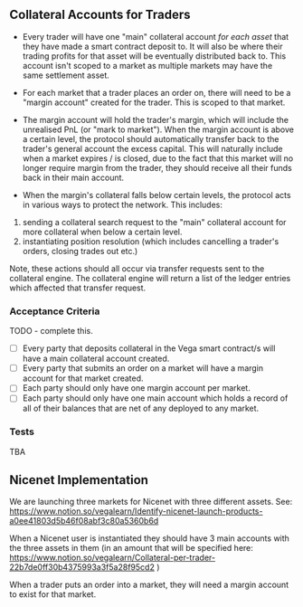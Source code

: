 ## Collateral Accounts for Traders

* Every trader will have one "main" collateral account *for each asset* that they have made a smart contract deposit to. It will also be where their trading profits for that asset will be eventually distributed back to. This account isn't scoped to a market as multiple markets may have the same settlement asset.

* For each market that a trader places an order on, there will need to be a "margin account" created for the trader. This is scoped to that market. 

* The margin account will hold the trader's margin, which will include the unrealised PnL (or "mark to market").  When the margin account is above a certain level, the protocol should automatically transfer back to the trader's general account the excess capital.  This will naturally include when a market expires / is closed, due to the fact that this market will no longer require margin from the trader, they should receive all their funds back in their main account.

* When the margin's collateral falls below certain levels, the protocol acts in various ways to protect the network.  This includes: 

1. sending a collateral search request to the "main" collateral account for more collateral when below a certain level.
2. instantiating position resolution (which includes cancelling a trader's orders, closing trades out etc.)

Note, these actions should all occur via transfer requests sent to the collateral engine.  The collateral engine will return a list of the ledger entries which affected that transfer request. 

### Acceptance Criteria

TODO - complete this.

* [ ]  Every party that deposits collateral in the Vega smart contract/s will have a main collateral account created.
* [ ]  Every party that submits an order on a market will have a margin account for that market created.
* [ ]  Each party should only have one margin account per market.
* [ ]  Each party should only have one main account which holds a record of all of their balances that are net of any deployed to any market.

### Tests

TBA

## Nicenet Implementation

We are launching three markets for Nicenet with three different assets.  See: https://www.notion.so/vegalearn/Identify-nicenet-launch-products-a0ee41803d5b46f08abf3c80a5360b6d

When a Nicenet user is instantiated they should have 3 main accounts with the three assets in them (in an amount that will be specified here: https://www.notion.so/vegalearn/Collateral-per-trader-22b7de0ff30b4375993a3f5a28f95cd2 )

When a trader puts an order into a market, they will need a margin account to exist for that market. 
